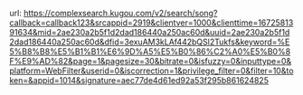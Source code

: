 url: https://complexsearch.kugou.com/v2/search/song?callback=callback123&srcappid=2919&clientver=1000&clienttime=1672581391634&mid=2ae230a2b5f1d2dad186440a250ac60d&uuid=2ae230a2b5f1d2dad186440a250ac60d&dfid=3exuAM3kLAf442bQSl2Tukfs&keyword=%E5%B8%B8%E5%B1%B1%E6%9D%A5%E5%B0%86%C2%A0%E5%B0%8F%E9%AD%82&page=1&pagesize=30&bitrate=0&isfuzzy=0&inputtype=0&platform=WebFilter&userid=0&iscorrection=1&privilege_filter=0&filter=10&token=&appid=1014&signature=aec77de4d61ed92a53f295b861624825